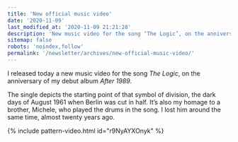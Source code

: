 ```yaml
---
title: 'New official music video'
date: '2020-11-09'
last_modified_at: '2020-11-09 21:21:28'
description: 'New music video for the song ‘The Logic’, on the anniversary of my debut album ‘After 1989’.'
sitemap: false
robots: 'noindex,follow'
permalink: '/newsletter/archives/new-official-music-video/'
---
```

I released today a new music video for the song _The Logic_, on the anniversary of my debut album _After 1989_.

The single depicts the starting point of that symbol of division, the dark days of August 1961 when Berlin was cut in half. It’s also my homage to a brother, Michele, who played the drums in the song. I lost him around the same time, almost twenty years ago.

{% include pattern-video.html id="r9NyAYXOnyk" %}